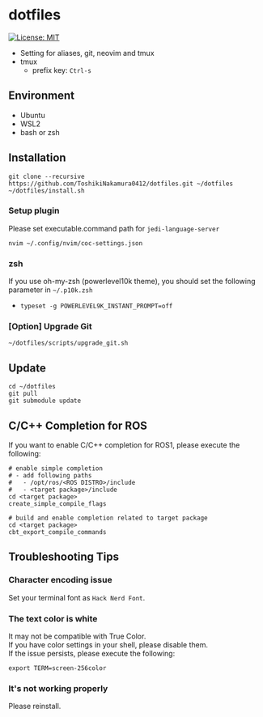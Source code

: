 # dotfiles

[![License: MIT](https://img.shields.io/badge/License-MIT-yellow.svg)](https://opensource.org/licenses/MIT)

- Setting for aliases, git, neovim and tmux
- tmux
  - prefix key: `Ctrl-s`
## Environment
- Ubuntu
- WSL2
- bash or zsh
## Installation
```
git clone --recursive https://github.com/ToshikiNakamura0412/dotfiles.git ~/dotfiles
~/dotfiles/install.sh
```
### Setup plugin
Please set executable.command path for `jedi-language-server`
```
nvim ~/.config/nvim/coc-settings.json
```
### zsh
If you use oh-my-zsh (powerlevel10k theme), you should set the following parameter in `~/.p10k.zsh`
- `typeset -g POWERLEVEL9K_INSTANT_PROMPT=off`
### [Option] Upgrade Git
```
~/dotfiles/scripts/upgrade_git.sh
```
## Update
```
cd ~/dotfiles
git pull
git submodule update
```
## C/C++ Completion for ROS
If you want to enable C/C++ completion for ROS1, please execute the following:
```
# enable simple completion
# - add following paths
#   - /opt/ros/<ROS DISTRO>/include
#   - <target package>/include
cd <target package>
create_simple_compile_flags

# build and enable completion related to target package
cd <target package>
cbt_export_compile_commands
```
## Troubleshooting Tips
### Character encoding issue
Set your terminal font as `Hack Nerd Font`.
### The text color is white
It may not be compatible with True Color.<br>
If you have color settings in your shell, please disable them.<br>
If the issue persists, please execute the following:
```
export TERM=screen-256color
```
### It's not working properly
Please reinstall.
